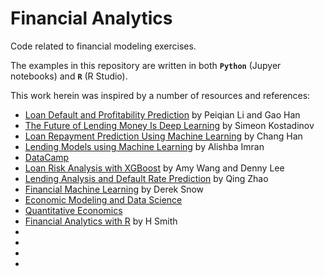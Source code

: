 # Financial Analytics
Code related to financial modeling exercises.

The examples in this repository are written in both <b>`Python`</b> (Jupyer notebooks) and <b>`R`</b> (R Studio).

This work herein was inspired by a number of resources and references:
* [Loan Default and Profitability Prediction](http://cs229.stanford.edu/proj2018/report/69.pdf) by Peiqian Li and Gao Han
* [The Future of Lending Money Is Deep Learning](https://towardsdatascience.com/the-future-of-lending-money-is-deep-learning-61a9e21cf179) by Simeon Kostadinov
* [Loan Repayment Prediction Using Machine Learning](https://escholarship.org/uc/item/9cc4t85b) by Chang Han
* [Lending Models using Machine Learning](https://medium.com/analytics-vidhya/lending-models-using-machine-learning-d59d57f28ad7) by Alishba Imran
* [DataCamp](https://www.datacamp.com/community/tutorials)
* [Loan Risk Analysis with XGBoost](https://databricks.com/blog/2018/08/09/loan-risk-analysis-with-xgboost-and-databricks-runtime-for-machine-learning.html) by Amy Wang and Denny Lee
* [Lending Analysis and Default Rate Prediction](https://canvas.harvard.edu/courses/12656/files/2822174/download?verifier=cwyLD199GhxwqW1TKTESsPVfaaNJWX0lqZBDfSns&wrap=1) by Qing Zhao
* [Financial Machine Learning](https://github.com/firmai/financial-machine-learning/blob/master/README.md) by Derek Snow
* [Economic Modeling and Data Science](https://datascience.quantecon.org/)
* [Quantitative Economics](https://github.com/QuantEcon/)
* [Financial Analytics with R](https://www.academia.edu/32351133/Financial_Analytics_with_R_Building_a_Laptop_Laboratory_for_Data_Science) by H Smith
* []()
* []()
* []()
* []()
